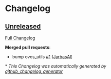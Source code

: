 # Changelog

## [Unreleased](https://github.com/OpenVoiceOS/ovos-intent-plugin-adapt/tree/HEAD)

[Full Changelog](https://github.com/OpenVoiceOS/ovos-intent-plugin-adapt/compare/f1c47bb409994901003df89fda78a455ef095ba0...HEAD)

**Merged pull requests:**

- bump ovos\_utils [\#1](https://github.com/OpenVoiceOS/ovos-intent-plugin-adapt/pull/1) ([JarbasAl](https://github.com/JarbasAl))



\* *This Changelog was automatically generated by [github_changelog_generator](https://github.com/github-changelog-generator/github-changelog-generator)*
